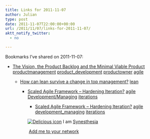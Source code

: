 ```yaml
---
title: Links for 2011-11-07
author: Julian
type: post
date: 2011-11-07T22:00:00+00:00
url: /2011/11/07/links-for-2011-11-07/
aktt_notify_twitter:
  - no

---
```

Bookmarks I&#8217;ve shared on 2011-11-07:

  * [The Vision, the Product Backlog and the Minimal Viable Product][1] 
    [productmanagement][2] [product_development][3] [productowner][4] [agile][5] </li> 
    
      * [How can lean survive a change in top management?][6] 
        [lean][7] </li> 
        
          * [Scaled Agile Framework &ndash; Hardening Iteration?][8] 
            [agile][5] [Development/Managing][9] [iterations][10] </li> 
            
              * [Scaled Agile Framework &ndash; Hardening Iteration?][11] 
                [agile][5] [development_managing][12] [iterations][10] </li> </ul> 
                
                <p class="deliciouslink">
                  <a href="http://del.icio.us/synesthesia" title="See all my bookmarks on del.icio.us"><img src="https://www.synesthesia.co.uk/images/deliciousicon.jpg" alt="Delicious icon" /></a>&nbsp;I am <a href="http://del.icio.us/synesthesia" title="See all my bookmarks on del.icio.us">Synesthesia</a>
                </p>
                
                <p class="deliciouslink">
                  <a href="http://del.icio.us/network?add=synesthesia" title="Add me to your del.icio.us network"><img src="https://www.synesthesia.co.uk/images/add.gif" alt="" /></a>&nbsp;<a href="http://del.icio.us/network?add=synesthesia" title="Add me to your del.icio.us network">Add me to your network</a>
                </p>

 [1]: http://www.romanpichler.com/blog/agile-product-innovation/the-vision-the-product-backlog-and-the-minimal-viable-product
 [2]: http://www.delicious.com/synesthesia/productmanagement
 [3]: http://www.delicious.com/synesthesia/product_development
 [4]: http://www.delicious.com/synesthesia/productowner
 [5]: http://www.delicious.com/synesthesia/agile
 [6]: http://jamieflinchbaugh.com/2011/11/how-can-lean-survive-a-change-in-top-management/
 [7]: http://www.delicious.com/synesthesia/lean
 [8]: http://scalingsoftwareagility.wordpress.com/2011/11/04/scaled-agile-framework-hardening-iteration/
 [9]: http://www.delicious.com/synesthesia/Development%2FManaging
 [10]: http://www.delicious.com/synesthesia/iterations
 [11]: http://scalingsoftwareagility.wordpress.com/2011/11/04/scaled-agile-framework-hardening-iteration
 [12]: http://www.delicious.com/synesthesia/development_managing